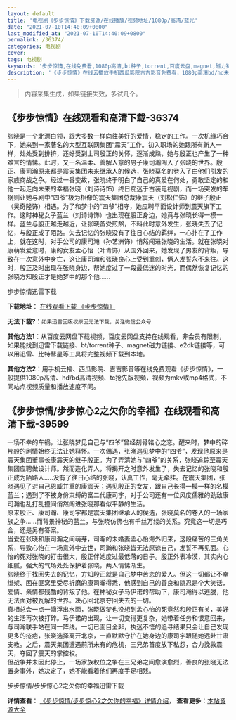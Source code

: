 ```yaml
---
layout: default
title: '电视剧《步步惊情》下载资源/在线播放/视频地址/1080p/高清/蓝光'
date: "2021-07-10T14:40:09+0800"
last_modified_at: "2021-07-10T14:40:09+0800"
permalink: /36374/
categories: 电视剧
cover:
tags: 电视剧
keywords: '步步惊情,在线免费看,1080p高清,bt种子,torrent,百度云盘,magnet,磁力链,迅雷下载资源'
description: '《步步惊情》在线云播放手机西瓜影院吉吉影音免费看，1080p高清bd/hd未删减完整版和tc抢先枪版，mkv/mp4格式，附带bt/torrent种子、magnet/磁力链、百度云盘、网盘资源迅雷下载链接'
---
```


>内容采集生成，如果链接失效，多试几个。


## 《步步惊情》在线观看和高清下载-36374

张晓是一个北漂白领，跟大多数一样向往美好的爱情，稳定的工作。一次机缘巧合下，她来到一家著名的大型互联网集团“震天”工作。初入职场的她跟所有新人一样，处处受到排挤，还好受到上司殷正的关怀，逐渐成熟，她与殷正也产生了一种难言的情愫。此时，又一名温柔、善解人意的男子康司瀚闯入了张晓的世界。殷正、康司瀚原来都是震天集团未来继承人的候选，张晓莫名的卷入了由他们引发的家族商战之争。经过一番变故，张晓终于明白了自己的真爱在何处，勇敢坚定的和他一起走向未来的幸福张晓（刘诗诗饰）终日痴迷于古装电视剧，而一场突发的车祸则让她与剧中“四爷”极为相像的震天集团总裁康震天（刘松仁饰）的继子殷正（吴奇隆饰）相遇。为了和梦中的“四爷”相守，她应聘平面设计师到震天旗下工作。这时神秘女子蓝兰（刘诗诗饰）也出现在殷正身边，她竟与张晓长得一模一样。蓝兰与殷正越走越近，让张晓备受煎熬，不料此时意外发生，张晓失去了记忆，与殷正成了陌路。失去记忆的张晓没有了往日心结的羁绊，一心扑在了工作上，就在这时，对手公司的康司瀚（孙艺洲饰）悄然闯进张晓的生活。就在张晓对康萌发爱意时，康的女友孟心怡（叶青饰）从国外回来，她发现了男友的背叛，导致在一次意外中身亡，这让康司瀚和张晓良心上受到重创，俩人发誓永不来往。这时，殷正及时出现在张晓身边，帮她度过了一段最低迷的时光，而偶然恢复记忆的张晓方知殷正才是她梦中的那个他......


步步惊情迅雷下载

**下载地址**： [在线观看下载 《步步惊情》](https://www.993dy.com//vod-detail-id-35199.html) 


**无法下载?**：`如果迅雷因版权原因无法下载，关注微信公众号 `

**其他方法1**：从百度云网盘下载视频，百度云网盘支持在线观看，非会员有限制，如果能找到迅雷下载链接、bt/torrent种子、magnet磁力链接、e2dk链接等，可以用迅雷、比特彗星等工具将完整视频下载到本地。

**其他方法2**：用手机云播、西瓜影院、吉吉影音等在线免费观看《步步惊情》，一般提供1080p高清、hd/bd高清视频、tc抢先版视频，视频为mkv或mp4格式，不同站点视频质量和播放速度不同。


## 《步步惊情/步步惊心2之欠你的幸福》在线观看和高清下载-39599

一场不幸的车祸，让张晓梦见自己与&ldquo;四爷”曾经刻骨铭心之恋。醒来时，梦中的碎片般的剧情始终无法让她释怀。一次偶遇，张晓遇见梦中的&ldquo;四爷”，发现他原来是震天集团董事长康震天的继子殷正。为了弄清她与&ldquo;四爷”的关系，张晓追踪至震天集团应聘做设计师。然而造化弄人，将揭开之时意外发生了，失去记忆的张晓和殷正成为陌路人.....没有了往日心结的张晓，认真工作，毫无牵挂。在震天集团，张晓遇见了对自己恩威并重的康震天；遇见殷正的女友，跟自己长得一模一样的名模蓝兰；遇到了不被身份束缚的富二代康司宇，对手公司还有一位风度儒雅的劲敌康司瀚也乱打乱撞间俏然闯进张晓那看似平静的生活。<br />原来殷正、康司瀚、康司宇都是震天集团继承人的侯选，张晓莫名的卷入的一场家族之争......而背景神秘的蓝兰，与张晓仿佛也有千丝万缕的关系。究竟这一切是巧合，还是另有答案。<br />当爱在张晓和康司瀚之间萌芽，司瀚的未婚妻孟心怡海外归来，这段痛苦的三角关系，导致心怡在一场意外中去世，司瀚和张晓皆无法原谅自己，发誓不再见面。心怡的死对张晓的打击很大，殷正伴她度过最低落的日子。殷正外表冷漠，其实内心细腻，强大的气场处处保护着张晓，两人情愫渐生。<br />张晓终于找回失去的记忆，方知殷正就是自己梦中苦恋的爱人。但这一切都让不幸绑架、困在匪窝里受尽折磨的康司瀚得悉，他感到自己的善良和隐忍是个大笑话，爱情、亲情都残酷的背叛了他。在神秘女子马伊诺的帮助下，康司瀚得以逃脱，他无法面对被瓦解的世界。决心回北京夺回失去的一切。<br />真相总会一点一滴浮出水面，张晓做梦也没想到孟心怡的死竟然和殷正有关，美好的生活再次被打碎。马伊诺的出现，让一切变得更复杂，她带着任务和恨意回来，与司瀚联手站在同一阵线。一切已面目全非，执迷不悟的追寻结果只会让自己发现更多的疮疤，张晓选择离开北京，一直默默守护在她身边的康司宇跟随她远赴甘肃支教。之后，震天集团遭遇前所未有的危机，三兄弟首度放下私怨，合力挽救震天，夺回了震天的掌控权。<br />但战争并未因此停止，一场家族权位之争在三兄弟之间愈演愈烈，善良的张晓无法置身事外，她决定了，她不能看着他们再度手足相残。</p>


步步惊情/步步惊心2之欠你的幸福迅雷下载

**详情查看**： [《步步惊情/步步惊心2之欠你的幸福》详情介绍](/movie/39599/)， **查看更多**：[本站资源大全](/movie/t/all/)

